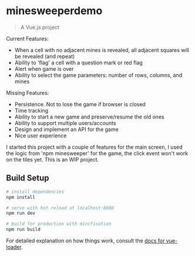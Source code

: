 # minesweeperdemo

> A Vue.js project

Current Features:

* When a cell with no adjacent mines is revealed, all adjacent squares will be revealed (and repeat)
* Ability to 'flag' a cell with a question mark or red flag
* Alert when game is over
* Ability to select the game parameters: number of rows, columns, and mines

Missing Features:

* Persistence. Not to lose the game if browser is closed
* Time tracking
* Ability to start a new game and preserve/resume the old ones
* Ability to support multiple users/accounts
* Design and implement an API for the game
* Nice user experience

I started this project with a couple of features for the main screen, I used the logic from 'npm minesweeper' for the game, the click event won't work on the tiles yet. This is an WIP project.


## Build Setup

``` bash
# install dependencies
npm install

# serve with hot reload at localhost:8080
npm run dev

# build for production with minification
npm run build
```

For detailed explanation on how things work, consult the [docs for vue-loader](http://vuejs.github.io/vue-loader).

